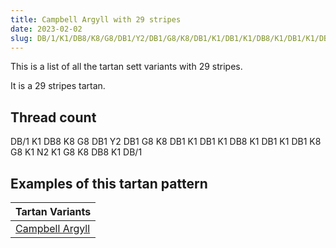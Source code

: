 ```yaml
---
title: Campbell Argyll with 29 stripes
date: 2023-02-02
slug: DB/1/K1/DB8/K8/G8/DB1/Y2/DB1/G8/K8/DB1/K1/DB1/K1/DB8/K1/DB1/K1/DB1/K8/G8/K1/N2/K1/G8/K8/DB8/K1/DB/1
---
```

This is a list of all the tartan sett variants with 29 stripes.

It is a 29 stripes tartan.


## Thread count
DB/1 K1 DB8 K8 G8 DB1 Y2 DB1 G8 K8 DB1 K1 DB1 K1 DB8 K1 DB1 K1 DB1 K8 G8 K1 N2 K1 G8 K8 DB8 K1 DB/1

## Examples of this tartan pattern

| Tartan Variants |
|---------------|
| [Campbell Argyll](/variants/db/1/k1/db8/k8/g8/db1/y2/db1/g8/k8/db1/k1/db1/k1/db8/k1/db1/k1/db1/k8/g8/k1/n2/k1/g8/k8/db8/k1/db/1-db00004c-g004c00-k000000-nd0d0d0-yffc800)||
